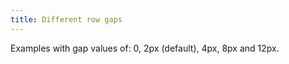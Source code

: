 ```yaml
---
title: Different row gaps
---
```


Examples with gap values of: 0, 2px (default), 4px, 8px and 12px.
